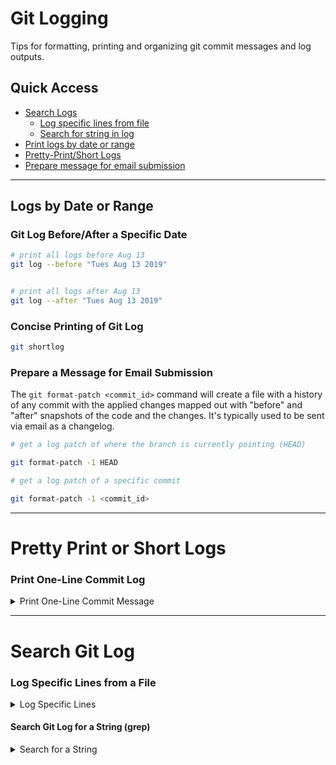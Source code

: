 # Git Logging
Tips for formatting, printing and organizing git commit messages and log outputs.

## Quick Access
- [Search Logs](#search-git-log)
  - [Log specific lines from file](#log-specific-lines-from-a-file)
  - [Search for string in log](#search-git-log-for-a-string-grep)
- [Print logs by date or range](#logs-by-date-or-range)
- [Pretty-Print/Short Logs](#concise-printing-of-git-log)
- [Prepare message for email submission](#prepare-a-message-for-email-submission)


---

## Logs by Date or Range


### Git Log Before/After a Specific Date
```bash
# print all logs before Aug 13
git log --before "Tues Aug 13 2019"


# print all logs after Aug 13
git log --after "Tues Aug 13 2019"
```

### Concise Printing of Git Log
```bash
git shortlog
```

### Prepare a Message for Email Submission
The ```git format-patch <commit_id>``` command will create a file with a history of any commit with the applied changes mapped out with "before" and "after" snapshots of the code and the changes. It's typically used to be sent via email as a changelog.
```bash
# get a log patch of where the branch is currently pointing (HEAD)

git format-patch -1 HEAD

# get a log patch of a specific commit

git format-patch -1 <commit_id>

```


---

# Pretty Print or Short Logs


### Print One-Line Commit Log

<details>
  <summary>Print One-Line Commit Message</summary>

```bash
git log --oneline --graph
```

</details>




---

# Search Git Log


### Log Specific Lines from a File
<details>
  <summary>Log Specific Lines</summary>

- ```git log -u -L <start>,<end>:<path-to-file>```


```bash
# Syntax: git log -u -L <starting-line>,<ending-line>:<path-to-file>

# Example:
git log -u -L 133,250:src/components/shared/CustomDropdown.js
```

</details>




#### Search Git Log for a String (grep)

<details>
  <summary>Search for a String</summary>
  
```
git log --all --grep="some string here"
```

</details>







